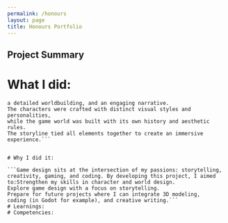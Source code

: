 ```yaml
---
permalink: /honours
layout: page
title: Honours Portfolio
---
```


## Project Summary
# What I did:

```I developed a complete game concept including original character designs, xxxxxxxxxxxxxxxxxxxxxxxxxxxxxxxxxxxxxxxxxxxxxxxxxxxxxxxxxxxxxxxxxxxxxxxxxxxxxxxxxxxxxxx
a detailed worldbuilding, and an engaging narrative. 
The characters were crafted with distinct visual styles and personalities, 
while the game world was built with its own history and aesthetic rules. 
The storyline tied all elements together to create an immersive experience.```


# Why I did it: 

```Game design sits at the intersection of my passions: storytelling, creativity, gaming, and coding. By developing this project, I aimed to:Strengthen my skills in character and world design.
Explore game design with a focus on storytelling.
Prepare for future projects where I can integrate 3D modeling, 
coding (in Godot for example), and creative writing.```
# Learnings: 
# Competencies:

